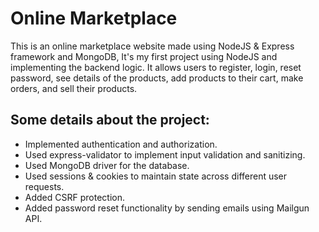 <h1>Online Marketplace</h1>
This is an online marketplace website made using NodeJS & Express framework and MongoDB, It's my first project using NodeJS and implementing the backend logic.
It allows users to register, login, reset password, see details of the products, add products to their cart, make orders, and sell their products.

<h2>Some details about the project:</h2>

* Implemented authentication and authorization.
* Used express-validator to implement input validation and sanitizing.
* Used MongoDB driver for the database.
* Used sessions & cookies to maintain state across different user requests.
* Added CSRF protection.
* Added password reset functionality by sending emails using Mailgun API.
